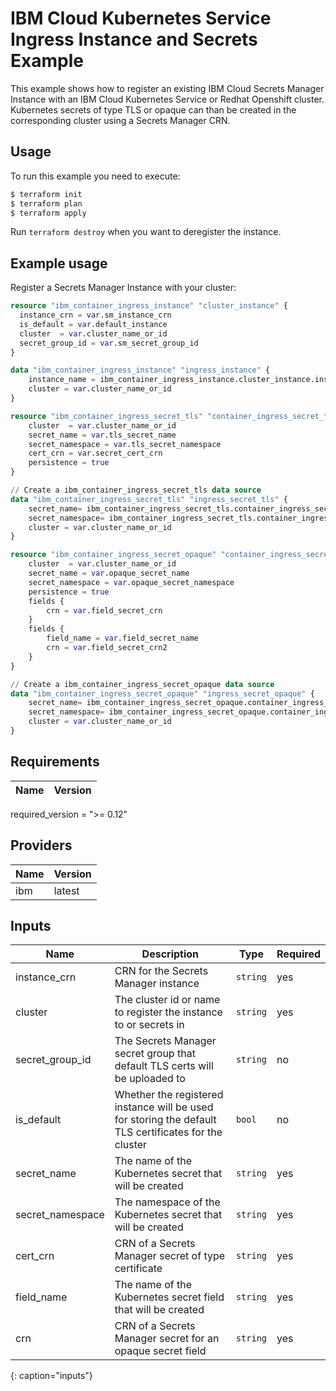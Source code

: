 # IBM Cloud Kubernetes Service Ingress Instance and Secrets Example

This example shows how to register an existing IBM Cloud Secrets Manager Instance with an IBM Cloud Kubernetes Service or Redhat Openshift cluster.
Kubernetes secrets of type TLS or opaque can than be created in the corresponding cluster using a Secrets Manager CRN.  

## Usage

To run this example you need to execute:

```sh
$ terraform init
$ terraform plan
$ terraform apply
```

Run `terraform destroy` when you want to deregister the instance.

## Example usage

Register a Secrets Manager Instance with your cluster:

```terraform
resource "ibm_container_ingress_instance" "cluster_instance" {
  instance_crn = var.sm_instance_crn
  is_default = var.default_instance
  cluster  = var.cluster_name_or_id
  secret_group_id = var.sm_secret_group_id
}
```

```terraform
data "ibm_container_ingress_instance" "ingress_instance" {
    instance_name = ibm_container_ingress_instance.cluster_instance.instance_name
    cluster = var.cluster_name_or_id
}
```

```terraform
resource "ibm_container_ingress_secret_tls" "container_ingress_secret_tls" {
    cluster  = var.cluster_name_or_id
    secret_name = var.tls_secret_name
    secret_namespace = var.tls_secret_namespace
    cert_crn = var.secret_cert_crn
    persistence = true
}
```

```terraform
// Create a ibm_container_ingress_secret_tls data source
data "ibm_container_ingress_secret_tls" "ingress_secret_tls" {
    secret_name= ibm_container_ingress_secret_tls.container_ingress_secret_tls.secret_name
    secret_namespace= ibm_container_ingress_secret_tls.container_ingress_secret_tls.secret_namespace
    cluster = var.cluster_name_or_id
}
```

```terraform
resource "ibm_container_ingress_secret_opaque" "container_ingress_secret_opaque" {
    cluster  = var.cluster_name_or_id
    secret_name = var.opaque_secret_name
    secret_namespace = var.opaque_secret_namespace
    persistence = true
    fields {
        crn = var.field_secret_crn
    }
    fields {
        field_name = var.field_secret_name
        crn = var.field_secret_crn2
    }
}
```

```terraform
// Create a ibm_container_ingress_secret_opaque data source
data "ibm_container_ingress_secret_opaque" "ingress_secret_opaque" {
    secret_name= ibm_container_ingress_secret_opaque.container_ingress_secret_opaque.secret_name
    secret_namespace= ibm_container_ingress_secret_opaque.container_ingress_secret_opaque.secret_namespace
    cluster = var.cluster_name_or_id
}
```

<!-- BEGINNING OF PRE-COMMIT-TERRAFORM DOCS HOOK -->
## Requirements

| Name | Version |
|------|---------|
  required_version = ">= 0.12"

## Providers

| Name | Version |
|------|---------|
| ibm  | latest |

## Inputs

| Name | Description | Type | Required |
|------|-------------|------|---------|
| instance_crn | CRN for the Secrets Manager instance | `string` | yes |
| cluster | The cluster id or name to register the instance to or secrets in | `string` | yes |
| secret_group_id | The Secrets Manager secret group that default TLS certs will be uploaded to | `string` | no |
| is_default | Whether the registered instance will be used for storing the default TLS certificates for the cluster | `bool` | no |
| secret_name | The name of the Kubernetes secret that will be created | `string` | yes |
| secret_namespace | The namespace of the Kubernetes secret that will be created | `string` | yes |
| cert_crn | CRN of a Secrets Manager secret of type certificate | `string` | yes |
| field_name | The name of the Kubernetes secret field that will be created | `string` | yes |
| crn | CRN of a Secrets Manager secret for an opaque secret field | `string` | yes |
{: caption="inputs"}